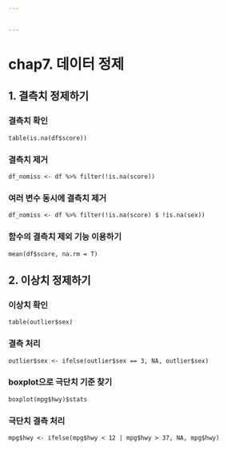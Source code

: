 ```yaml
---


---
```


<h1 id="chap7.-데이터-정제">chap7. 데이터 정제</h1>
<h2 id="결측치-정제하기">1. 결측치 정제하기</h2>
<h3 id="결측치-확인">결측치 확인</h3>
<pre><code>table(is.na(df$score))
</code></pre>
<h3 id="결측치-제거">결측치 제거</h3>
<pre><code>df_nomiss &lt;- df %&gt;% filter(!is.na(score))
</code></pre>
<h3 id="여러-변수-동시에-결측치-제거">여러 변수 동시에 결측치 제거</h3>
<pre><code>df_nomiss &lt;- df %&gt;% filter(!is.na(score) $ !is.na(sex))
</code></pre>
<h3 id="함수의-결측치-제외-기능-이용하기">함수의 결측치 제외 기능 이용하기</h3>
<pre><code>mean(df$score, na.rm = T)
</code></pre>
<h2 id="이상치-정제하기">2. 이상치 정제하기</h2>
<h3 id="이상치-확인">이상치 확인</h3>
<pre><code>table(outlier$sex)
</code></pre>
<h3 id="결측-처리">결측 처리</h3>
<pre><code>outlier$sex &lt;- ifelse(outlier$sex == 3, NA, outlier$sex)
</code></pre>
<h3 id="boxplot으로-극단치-기준-찾기">boxplot으로 극단치 기준 찾기</h3>
<pre><code>boxplot(mpg$hwy)$stats
</code></pre>
<h3 id="극단치-결측-처리">극단치 결측 처리</h3>
<pre><code>mpg$hwy &lt;- ifelse(mpg$hwy &lt; 12 | mpg$hwy &gt; 37, NA, mpg$hwy)
</code></pre>

